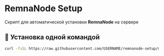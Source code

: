 # RemnaNode Setup

Скрипт для автоматической установки **RemnaNode** на сервере

## 🚀 Установка одной командой

```bash
curl -fsSL https://raw.githubusercontent.com/USERNAME/remnanode-setup/main/setup-remnanode.sh | sudo bash